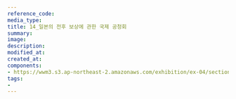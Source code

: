 ```yaml
---
reference_code:
media_type:
title: 14_일본의 전후 보상에 관한 국제 공청회
summary:
image:
description:
modified_at:
created_at:
components:
- https://wwm3.s3.ap-northeast-2.amazonaws.com/exhibition/ex-04/section-02/14_일본의+전후+보상에+관한+국제+공청회.jpg
tags:
-
---
```

